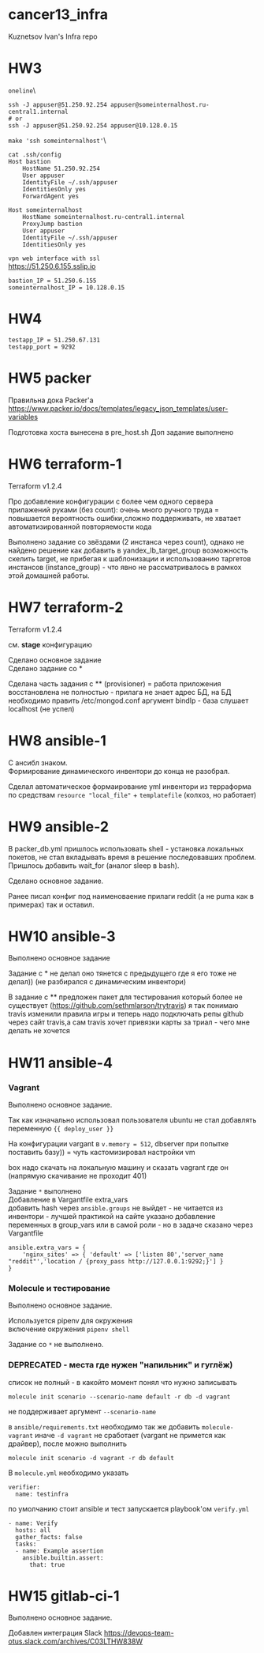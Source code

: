 # cancer13_infra
Kuznetsov Ivan's Infra repo

# HW3
`oneline`\
```
ssh -J appuser@51.250.92.254 appuser@someinternalhost.ru-central1.internal
# or
ssh -J appuser@51.250.92.254 appuser@10.128.0.15
```

`make 'ssh someinternalhost'`\
~~~
cat .ssh/config
Host bastion
    HostName 51.250.92.254
    User appuser
    IdentityFile ~/.ssh/appuser
    IdentitiesOnly yes
    ForwardAgent yes

Host someinternalhost
    HostName someinternalhost.ru-central1.internal
    ProxyJump bastion
    User appuser
    IdentityFile ~/.ssh/appuser
    IdentitiesOnly yes
~~~

`vpn web interface with ssl`\
https://51.250.6.155.sslip.io

```
bastion_IP = 51.250.6.155
someinternalhost_IP = 10.128.0.15
```
# HW4
```
testapp_IP = 51.250.67.131
testapp_port = 9292
```
# HW5 packer
Правильна дока Packer'а https://www.packer.io/docs/templates/legacy_json_templates/user-variables

Подготовка хоста вынесена в pre_host.sh
Доп задание выполнено
# HW6 terraform-1
Terraform v1.2.4

Про добавление конфигурации с более чем одного сервера прилажений руками (без count):
очень много ручного труда = повышается вероятность ошибки,сложно поддерживать, не хватает автоматизированной повторяемости кода

Выполнено задание со звёздами (2 инстанса через count), однако не найдено решение как добавить в yandex_lb_target_group возможность скелить target, не прибегая к шаблонизации и использованию таргетов инстансов (instance_group) - что явно не рассматривалось в рамкох этой домашней работы.
# HW7 terraform-2
Terraform v1.2.4

см. __stage__ конфигурацию

Сделано основное задание\
Сделано задание со *

Сделана часть задания с ** (provisioner) = работа приложения восстановлена не полностью - прилага не знает адрес БД, на БД необходимо править /etc/mongod.conf аргумент bindIp - база слушает localhost (не успел)

# HW8 ansible-1
С ансибл знаком.\
Формирование динамического инвентори до конца не разобрал.

Сделал автоматическое формаирование yml инвентори из терраформа по средствам `resource "local_file"` + `templatefile` (колхоз, но работает)

# HW9 ansible-2
В packer_db.yml пришлось использовать shell - установка локальных покетов, не стал вкладывать время в решение последовавших проблем.\
Пришлось добавить wait_for (аналог sleep в bash).

Сделано основное задание.

Ранее писал конфиг под наименоваение прилаги reddit (а не puma как в примерах) так и оставил.

# HW10 ansible-3
Выполнено основное задание

Задание с * не делал оно тянется с предыдущего где я его тоже не делал)) (не разбирался с динамическим инвентори)

В задание с ** предложен пакет для тестирования который более не существует (https://github.com/sethmlarson/trytravis) я так понимаю travis изменили правила игры и теперь надо подключать репы github через сайт travis,а сам travis хочет привязки карты за триал - чего мне делать не хочется
# HW11 ansible-4
### Vagrant
Выполнено основное задание.

Так как изначально использовал пользователя ubuntu не стал добавлять переменную `{{ deploy_user }}`

На конфигурации vargant в `v.memory = 512`, dbserver при попытке поставить базу)) = чуть кастомизировал настройки vm

box надо скачать на локальную машину и сказать vagrant где он (напрямую скачивание не проходит 401)

Задание `*` выполнено\
Добавлениe в Vargantfile extra_vars\
добавить hash через `ansible.groups` не выйдет - не читается из инвентори - лучшей практикой на сайте указано добавление переменных в group_vars или в самой роли - но в задаче сказано через Vargantfile

```
ansible.extra_vars = {
    'nginx_sites' => { 'default' => ['listen 80','server_name "reddit"','location / {proxy_pass http://127.0.0.1:9292;}'] }
}
```

### Molecule и тестирование
Выполнено основное задание.

Используется pipenv для окружения\
включение окружения `pipenv shell`

Задание со `*` не выполнено.

### DEPRECATED - места где нужен "напильник" и гуглёж)
список не полный - в какойто момент понял что нужно записывать
```
molecule init scenario --scenario-name default -r db -d vagrant
```
не поддерживает аргумент `--scenario-name`

в `ansible/requirements.txt` необходимо так же добавить `molecule-vagrant` иначе `-d vagrant` не сработает (vargant не примется как драйвер), после можно выполнить
```
molecule init scenario -d vagrant -r db default
```

В `molecule.yml` необходимо указать
```
verifier:
  name: testinfra
```
по умолчанию стоит ansible и тест запускается playbook'ом `verify.yml`
```
- name: Verify
  hosts: all
  gather_facts: false
  tasks:
  - name: Example assertion
    ansible.builtin.assert:
      that: true
```
# HW15 gitlab-ci-1
Выполнено основное задание.

Добавлен интеграция Slack
https://devops-team-otus.slack.com/archives/C03LTHW838W

